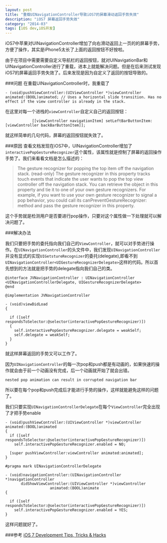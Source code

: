 ```yaml
---
layout: post
title: "重载UINavigationController导致iOS7的屏幕滑动返回手势失效"
description: "iOS7 屏幕返回手势失效"
category: "2014-03"
tags: [iOS dev,iOS开发]
---
```


iOS7中苹果对UINavigationController增加了向右滑动返回上一页的的屏幕手势，方便了操作，其实是iPhone5太长了上面的返回按钮不好按啦。

由于在项目中需要需要自定义导航栏的返回按钮，就对UINavigationBar和UINavigationController进行了重载，进本上就能解决问题。但是在后来测试发现iOS7的屏幕返回手势失效了。后来发现是因为自定义了返回的按钮导致的。

###问题
在重载UINavigationController时，我重载了

	- (void)pushViewController:(UIViewController *)viewController animated:(BOOL)animated; // Uses a horizontal slide transition. Has no effect if the view controller is already in the stack.

在这里对每一个进栈的`viewController`自定义自己的返回按钮：

	            [[viewController navigationItem] setLeftBarButtonItem:[viewController backBarButtonItem]];

就这样简单的几句代码，屏幕的返回按钮就失效了。

###原因
查看文档发现在iOS7中，UINavigationController增加了`interactivePopGestureRecognizer`这个属性，该属性就是控制了屏幕的返回操作手势了。我们来看看文档是怎么描述的：

>The gesture recognizer for popping the top item off the navigation stack. (read-only)
The gesture recognizer in this property tracks touch events that indicate the user wants to pop the top view controller off the navigation stack. You can retrieve the object in this property and tie it to one of your own gesture recognizers. For example, if you want to use your own gesture recognizer to signal a pop behavior, you could call its canPreventGestureRecognizer: method and pass the gesture recognizer in this property.

这个手势就是检测用户是否要进行pop操作，只要对这个属性做一下处理就可以解决问题了。


###解决办法

我们只要把手势的委托指向我们自己的`ViewController`，就可以对手势进行操作。在`UINavigationController`的头文件中，我们发现`UINavigationController`并没有显式的实现`UIGetstureRecognizer`的委托(delegate),即看不到`UINavigationController<UIGestureRecognizerDelegate>`这样的代码。所以首先想到的方法就是把手势的delegate指向我们自己的类。

	@interface JVNavigationController : UINavigationController <UINavigationControllerDelegate, UIGestureRecognizerDelegate>
	@end

	@implementation JVNavigationController

	- (void)viewDidLoad
	{

	  if ([self respondsToSelector:@selector(interactivePopGestureRecognizer)])
	  {
	    self.interactivePopGestureRecognizer.delegate = weakSelf;
	    self.delegate = weakSelf;
	  }
	}


就这样屏幕返回的手势又可以工作了。

因为`UINavigationController`的每一次pop和push都是有动画的，如果快速的操作就会由于前一个动画没有完成，后一个动画就开始了就会出错。

	nested pop animation can result in corrupted navigation bar


所以要在每个pop和push完成后才能进行手势的操作，这样就能避免这样的问题了。

我们只要实现`UINavigationControllerDelegate`在每个`ViewController`完全出现了才把手势enable


	- (void)pushViewController:(UIViewController *)viewController animated:(BOOL)animated
	{
	  if ([self respondsToSelector:@selector(interactivePopGestureRecognizer)])
	    self.interactivePopGestureRecognizer.enabled = NO;

	  [super pushViewController:viewController animated:animated];
	}

	#pragma mark UINavigationControllerDelegate

	- (void)navigationController:(UINavigationController *)navigationController
	       didShowViewController:(UIViewController *)viewController
	                    animated:(BOOL)animate
	{

	  if ([self respondsToSelector:@selector(interactivePopGestureRecognizer)])
	    self.interactivePopGestureRecognizer.enabled = YES;
	}


这样问题就好了。

###参考
[iOS 7 Development Tips, Tricks & Hacks](http://stuartkhall.com/posts/ios-7-development-tips-tricks-hacks)